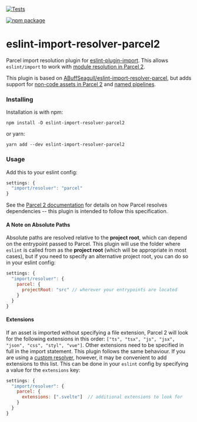 [![Tests](https://github.com/simonwiles/eslint-import-resolver-parcel2/workflows/Tests/badge.svg)](https://github.com/simonwiles/eslint-import-resolver-parcel2/actions?query=workflow%3ATests)

[![npm package](https://nodei.co/npm/eslint-import-resolver-parcel2.png)](https://www.npmjs.com/package/eslint-import-resolver-parcel2)

# eslint-import-resolver-parcel2

Parcel import resolution plugin for [eslint-plugin-import](https://github.com/benmosher/eslint-plugin-import). This allows `eslint/import` to work with [module resolution in Parcel 2](https://v2.parceljs.org/features/module-resolution/).

This plugin is based on [ABuffSeagull/eslint-import-resolver-parcel](https://github.com/ABuffSeagull/eslint-import-resolver-parcel), but adds support for [non-code assets in Parcel 2](https://v2.parceljs.org/getting-started/migration/#importing-non-code-assets-from-javascript) and [named pipelines](https://v2.parceljs.org/configuration/plugin-configuration/#named-pipelines).

### Installing

Installation is with npm:

```
npm install -D eslint-import-resolver-parcel2
```

or yarn:

```
yarn add --dev eslint-import-resolver-parcel2
```

### Usage

Add this to your eslint config:

```js
settings: {
  "import/resolver": "parcel"
}
```

See the [Parcel 2 documentation](https://v2.parceljs.org/features/module-resolution/) for details on how Parcel resolves dependencies -- this plugin is intended to follow this specification.

#### A Note on Absolute Paths

Absolute paths are resolved relative to the **project root**, which can depend on the entrypoint passed to Parcel. This plugin will use the folder where `eslint` is called from as the **project root** (which will be appropriate in most cases), but if you need to specify an alternative project root, you can do so in your eslint config:

```js
settings: {
  "import/resolver": {
    parcel: {
      projectRoot: "src" // wherever your entrypoints are located
    }
  }
}
```

#### Extensions

If an asset is imported without specifying a file extension, Parcel 2 will look for the following extensions in this order: `["ts", "tsx", "js", "jsx", "json", "css", "styl", "vue"]`. Other extensions need to be specified in full in the import statement. This plugin follows the same behaviour. If you are using a [custom resolver](https://v2.parceljs.org/plugin-system/resolver/), however, it may be convenient to add extensions to this list. This can be done in your `eslint` config by specifying a value for the `extensions` key:

```js
settings: {
  "import/resolver": {
    parcel: {
      extensions: [".svelte"]  // additional extensions to look for
    }
  }
}
```
